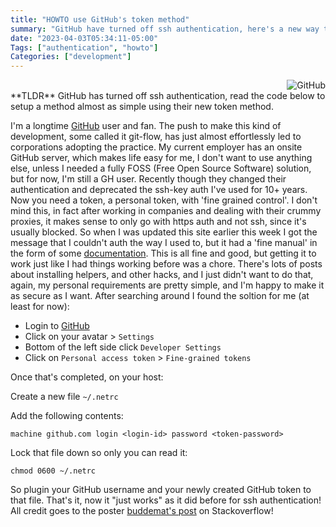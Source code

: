 ```yaml
---
title: "HOWTO use GitHub's token method"
summary: "GitHub have turned off ssh authentication, here's a new way to do it that is almost as easy"
date: "2023-04-03T05:34:11-05:00"
Tags: ["authentication", "howto"]
Categories: ["development"] 
---
```

<div align="right"><img src="colophon/github.png" alt="GitHub"></div>
**TLDR** GitHub has turned off ssh authentication, read the code below to setup a method almost as simple using their new token method.

I'm a longtime [GitHub](https://github.com/) user and fan. The push to make this kind of development, some called it git-flow, has just almost effortlessly led to corporations adopting the practice. My current employer has an onsite GitHub server, which makes life easy for me, I don't want to use anything else, unless I needed a fully FOSS (Free Open Source Software) solution, but for now, I'm still a GH user. Recently though they changed their authentication and deprecated the ssh-key auth I've used for 10+ years. Now you need a token, a personal token, with 'fine grained control'. I don't mind this, in fact after working in companies and dealing with their crummy proxies, it makes sense to only go with https auth and not ssh, since it's usually blocked. So when I was updated this site earlier this week I got the message that I couldn't auth the way I used to, but it had a 'fine manual' in the form of some [documentation](https://docs.github.com/en/authentication/keeping-your-account-and-data-secure/creating-a-personal-access-token). This is all fine and good, but getting it to work just like I had things working before was a chore. There's lots of posts about installing helpers, and other hacks, and I just didn't want to do that, again, my personal requirements are pretty simple, and I'm happy to make it as secure as I want. After searching around I found the soltion for me (at least for now):

* Login to [GitHub](https://github.com)
* Click on your avatar > `Settings` 
* Bottom of the left side click `Developer Settings`
* Click on `Personal access token` > `Fine-grained tokens`

Once that's completed, on your host:

Create a new file `~/.netrc`

Add the following contents:

```
machine github.com login <login-id> password <token-password>
```

Lock that file down so only you can read it:

```
chmod 0600 ~/.netrc
```

So plugin your GitHub username and your newly created GitHub token to that file. That's it, now it "just works" as it did before for ssh authentication! All credit goes to the poster [buddemat's post](https://stackoverflow.com/revisions/68558789/2) on Stackoverflow!

